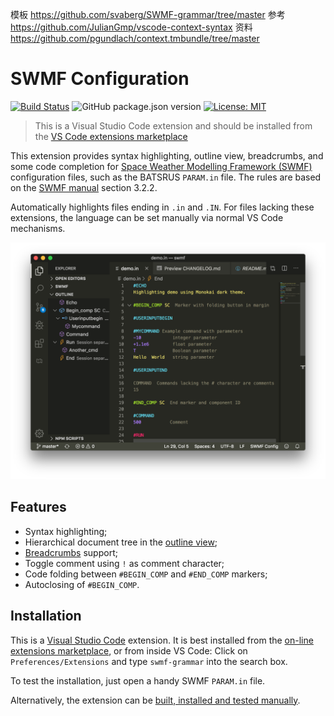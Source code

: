 模板 https://github.com/svaberg/SWMF-grammar/tree/master
参考 https://github.com/JulianGmp/vscode-context-syntax
资料 https://github.com/pgundlach/context.tmbundle/tree/master

# SWMF Configuration

[![Build Status](https://travis-ci.com/svaberg/SWMF-grammar.svg?branch=master)](https://travis-ci.com/svaberg/SWMF-grammar)
![GitHub package.json version](https://img.shields.io/github/package-json/v/svaberg/SWMF-grammar)
[![License: MIT](https://img.shields.io/badge/License-MIT-yellow.svg)](https://opensource.org/licenses/MIT)

> This is a Visual Studio Code extension and should be installed from the [VS Code extensions marketplace](https://marketplace.visualstudio.com/items?itemName=svaberg.swmf-grammar)

This extension provides syntax highlighting, outline view, breadcrumbs, and some code completion for [Space Weather Modelling Framework (SWMF)](http://csem.engin.umich.edu/tools/swmf/) configuration files, such as the BATSRUS `PARAM.in` file. The rules are based on the [SWMF manual](http://csem.engin.umich.edu/tools/swmf/documentation/SWMF.pdf) section 3.2.2.

Automatically highlights files ending in `.in` and `.IN`. For files lacking these extensions, the language can be set manually via normal VS Code mechanisms.

![Features demo](images/demo.png)

## Features

* Syntax highlighting;
* Hierarchical document tree in the [outline view](https://code.visualstudio.com/docs/getstarted/userinterface#_outline-view);
* [Breadcrumbs](https://code.visualstudio.com/updates/v1_26#_breadcrumbs) support;
* Toggle comment using `!` as comment character;
* Code folding between `#BEGIN_COMP` and `#END_COMP` markers;
* Autoclosing of `#BEGIN_COMP`.

## Installation

This is a [Visual Studio Code](https://code.visualstudio.com/download) extension. It is best installed from the [on-line extensions marketplace](https://marketplace.visualstudio.com/items?itemName=svaberg.swmf-grammar), or from inside VS Code: Click on `Preferences/Extensions` and type `swmf-grammar` into the search box.

To test the installation, just open a handy SWMF `PARAM.in` file.

Alternatively, the extension can be [built, installed and tested manually](INSTALL.md).
